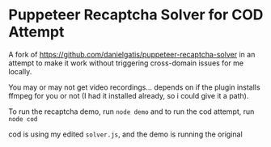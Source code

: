 # Puppeteer Recaptcha Solver for COD Attempt

A fork of https://github.com/danielgatis/puppeteer-recaptcha-solver in an
attempt to make it work without triggering cross-domain issues for me locally.

You may or may not get video recordings... depends on if the plugin installs
ffmpeg for you or not (I had it installed already, so i could give it a path).

To run the recaptcha demo, run `node demo` and to run the cod attempt, run
`node cod`

cod is using my edited `solver.js`, and the demo is running the original

